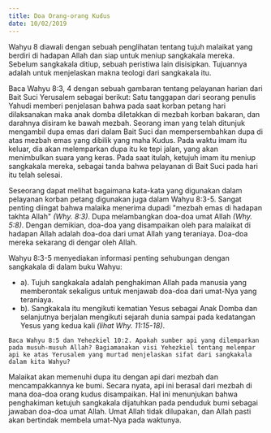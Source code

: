 ```yaml
---
title: Doa Orang-orang Kudus
date: 10/02/2019
---
```


Wahyu 8 diawali dengan sebuah penglihatan tentang tujuh malaikat yang berdiri di hadapan Allah dan siap untuk meniup sangkakala mereka. Sebelum sangkakala ditiup, sebuah peristiwa lain disisipkan. Tujuannya adalah untuk menjelaskan makna teologi dari sangkakala itu.

Baca Wahyu 8:3, 4 dengan sebuah gambaran tentang pelayanan harian dari Bait Suci Yerusalem sebagai berikut: Satu tanggapan dari seorang penulis Yahudi memberi penjelasan bahwa pada saat korban petang hari dilaksanakan maka anak domba diletakkan di mezbah korban bakaran, dan darahnya disiram ke bawah mezbah. Seorang iman yang telah ditunjuk mengambil dupa emas dari dalam Bait Suci dan mempersembahkan dupa di atas mezbah emas yang dibilik yang maha Kudus. Pada waktu imam itu keluar, dia akan melemparkan dupa itu ke tepi jalan, yang akan menimbulkan suara yang keras. Pada saat itulah, ketujuh imam itu meniup sangkakala mereka, sebagai tanda bahwa pelayanan di Bait Suci pada hari itu telah selesai.

Seseorang dapat melihat bagaimana kata-kata yang digunakan dalam pelayanan korban petang digunakan juga dalam Wahyu 8:3-5. Sangat penting diingat bahwa malaika menerima dupadi "mezbah emas di hadapan takhta Allah" _(Why. 8:3)_. Dupa melambangkan doa-doa umat Allah _(Why. 5:8)_. Dengan demikian, doa-doa yang disampaikan oleh para malaikat di hadapan Allah adalah doa-doa dari umat Allah yang teraniaya. Doa-doa mereka sekarang di dengar oleh Allah.

Wahyu 8:3-5 menyediakan informasi penting sehubungan dengan sangkakala di dalam buku Wahyu: 

- a). Tujuh sangkakala adalah penghakiman Allah pada manusia yang memberontak sekaligus untuk menjawab doa-doa dari umat-Nya yang teraniaya.
- b). Sangkakala itu mengikuti kematian Yesus sebagai Anak Domba dan selanjutnya berjalan mengikuti sejarah dunia sampai pada kedatangan Yesus yang kedua kali _(lihat Why. 11:15-18)_.

`Baca Wahyu 8:5 dan Yehezkiel 10:2. Apakah sumber api yang dilemparkan pada musuh-musuh Allah? Bagiamanakan visi Yehezkiel tentang melempar api ke atas Yerusalem yang murtad menjelaskan sifat dari sangkakala dalam kita Wahyu?`

Malaikat akan memenuhi dupa itu dengan api dari mezbah dan mencampakkannya ke bumi. Secara nyata, api ini berasal dari mezbah di mana doa-doa orang kudus disampaikan. Hal ini menunjukan bahwa penghakiman ketujuh sangkakala dijatuhkan pada penduduk bumi sebagai jawaban doa-doa umat Allah. Umat Allah tidak dilupakan, dan Allah pasti akan bertindak membela umat-Nya pada waktunya.
